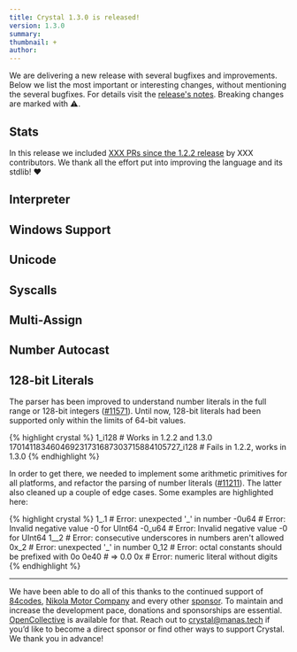 ```yaml
---
title: Crystal 1.3.0 is released!
version: 1.3.0
summary:
thumbnail: +
author:
---
```


We are delivering a new release with several bugfixes and improvements. Below we list the most important or interesting changes, without mentioning the several bugfixes. For details visit the [release's notes](https://github.com/crystal-lang/crystal/releases/tag/1.3.0). Breaking changes are marked with ⚠️.

## Stats

In this release we included [XXX PRs since the 1.2.2 release](https://github.com/crystal-lang/crystal/pulls?q=is%3Apr+milestone%3A1.3.0) by XXX contributors. We thank all the effort put into improving the language and its stdlib! ❤️

## Interpreter

## Windows Support

## Unicode

## Syscalls

## Multi-Assign

## Number Autocast

## 128-bit Literals

The parser has been improved to understand number literals in the full range or 128-bit integers ([#11571](https://github.com/crystal-lang/crystal/pull/11571)).
Until now, 128-bit literals had been supported only within the limits of 64-bit values.

<div class="code_section">{% highlight crystal %}
1_i128                                       # Works in 1.2.2 and 1.3.0
170141183460469231731687303715884105727_i128 # Fails in 1.2.2, works in 1.3.0
{% endhighlight %}</div>

In order to get there, we needed to implement some arithmetic primitives for all platforms, and refactor the parsing of number literals ([#11211](https://github.com/crystal-lang/crystal/pull/11211)).
The latter also cleaned up a couple of edge cases. Some examples are highlighted here:

<div class="code_section">{% highlight crystal %}
1_.1   # Error: unexpected '_' in number
-0u64  # Error: Invalid negative value -0 for UInt64
-0_u64 # Error: Invalid negative value -0 for UInt64
1__2   # Error: consecutive underscores in numbers aren't allowed
0x_2   # Error: unexpected '_' in number
0_12   # Error: octal constants should be prefixed with 0o
0e40   # => 0.0
0x     # Error: numeric literal without digits
{% endhighlight %}</div>

---
We have been able to do all of this thanks to the continued support of [84codes](https://www.84codes.com/), [Nikola Motor Company](https://nikolamotor.com/) and every other [sponsor](/sponsors). To maintain and increase the development pace, donations and sponsorships are essential. [OpenCollective](https://opencollective.com/crystal-lang) is available for that. Reach out to [crystal@manas.tech](mailto:crystal@manas.tech) if you’d like to become a direct sponsor or find other ways to support Crystal. We thank you in advance!
